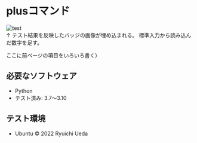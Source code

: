 # plusコマンド
![test](https://github.com/ChikaraHanakawa/robosys2022/actions/workflows/test.yml/badge.svg)  
↑ テスト結果を反映したバッジの画像が埋め込まれる。
標準入力から読み込んだ数字を足す。

ここに前ページの項目をいろいろ書く）
## 必要なソフトウェア
* Python
* テスト済み: 3.7〜3.10

## テスト環境
* Ubuntu
© 2022 Ryuichi Ueda
